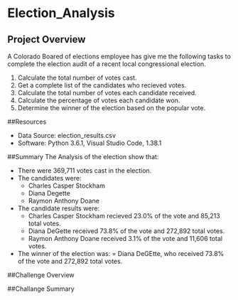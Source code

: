 # Election_Analysis

## Project Overview
A Colorado Boared of elections employee has give me the following tasks to complete the election audit of a recent local congressional election.

1. Calculate the total number of votes cast.
2. Get a complete list of the candidates who recieved votes.
3. Calculate the total number of votes each candidate received.
4. Calculate the percentage of votes each candidate won.
5. Determine the winner of the election based on the popular vote.

##Resources
- Data Source: election_results.csv
- Software: Python 3.6.1, Visual Studio Code, 1.38.1

##Summary
The Analysis of the election show that:
- There were 369,711 votes cast in the election.
- The candidates were:
  - Charles Casper Stockham
  - Diana Degette
  - Raymon Anthony Doane
- The candidate results were:
  - Charles Casper Stockham recieved 23.0% of the vote and 85,213 total votes.
  - Diana DeGette received 73.8% of the vote and 272,892 total votes.
  - Raymon Anthony Doane received 3.1% of the vote and 11,606 total votes.
- The winner of the election was:
  = Diana DeGEtte, who received 73.8% of the vote and 272,892 total votes.

##Challenge Overview

##Challange Summary
  
